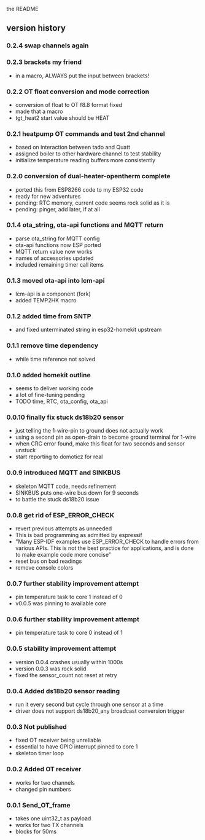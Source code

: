 the README

## version history

### 0.2.4 swap channels again

### 0.2.3 brackets my friend
- in a macro, ALWAYS put the input between brackets!

### 0.2.2 OT float conversion and mode correction
- conversion of float to OT f8.8 format fixed
- made that a macro
- tgt_heat2 start value should be HEAT

### 0.2.1 heatpump OT commands and test 2nd channel
- based on interaction between tado and Quatt
- assigned boiler to other hardware channel to test stability
- initialize temperature reading buffers more consistently

### 0.2.0 conversion of dual-heater-opentherm complete
- ported this from ESP8266 code to my ESP32 code
- ready for new adventures
- pending: RTC memory, current code seems rock solid as it is
- pending: pinger, add later, if at all

### 0.1.4 ota_string, ota-api functions and MQTT return
- parse ota_string for MQTT config
- ota-api functions now ESP ported
- MQTT return value now works
- names of accessories updated
- included remaining timer call items

### 0.1.3 moved ota-api into lcm-api
- lcm-api is a component (fork)
- added TEMP2HK macro

### 0.1.2 added time from SNTP
- and fixed unterminated string in esp32-homekit upstream

### 0.1.1 remove time dependency
- while time reference not solved

### 0.1.0 added homekit outline
- seems to deliver working code
- a lot of fine-tuning pending
- TODO time, RTC, ota_config, ota_api

### 0.0.10 finally fix stuck ds18b20 sensor
- just telling the 1-wire-pin to ground does not actually work
- using a second pin as open-drain to become ground terminal for 1-wire
- when CRC error found, make this float for two seconds and sensor unstuck
- start reporting to domoticz for real

### 0.0.9 introduced MQTT and SINKBUS
- skeleton MQTT code, needs refinement
- SINKBUS puts one-wire bus down for 9 seconds
- to battle the stuck ds18b20 issue

### 0.0.8 get rid of ESP_ERROR_CHECK
- revert previous attempts as unneeded
- This is bad programming as admitted by espressif
- "Many ESP-IDF examples use ESP_ERROR_CHECK to handle errors from various APIs.
  This is not the best practice for applications, and is done to make example code more concise"
- reset bus on bad readings
- remove console colors

### 0.0.7 further stability improvement attempt
- pin temperature task to core 1 instead of 0
- v0.0.5 was pinning to available core

### 0.0.6 further stability improvement attempt
- pin temperature task to core 0 instead of 1

### 0.0.5 stability improvement attempt
- version 0.0.4 crashes usually within 1000s
- version 0.0.3 was rock solid
- fixed the sensor_count not reset at retry

### 0.0.4 Added ds18b20 sensor reading
- run it every second but cycle through one sensor at a time
- driver does not support ds18b20_any broadcast conversion trigger

### 0.0.3 Not published
- fixed OT receiver being unreliable
- essential to have GPIO interrupt pinned to core 1
- skeleton timer loop

### 0.0.2 Added OT receiver
- works for two channels
- changed pin numbers

### 0.0.1 Send_OT_frame
- takes one uint32_t as payload
- works for two TX channels
- blocks for 50ms

